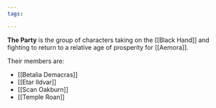 ```yaml
---
tags:

---
```

**The Party** is the group of characters taking on the [[Black Hand]] and fighting to return to a relative age of prosperity for [[Aemora]].

Their members are:
- [[Betalia Demacras]]
- [[Etar Ildvar]]
- [[Scan Oakburn]]
- [[Temple Roan]]